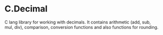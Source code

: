# C.Decimal
C lang library for working with decimals. It contains arithmetic (add, sub, mul, div), comparison, conversion functions and also functions for rounding.
